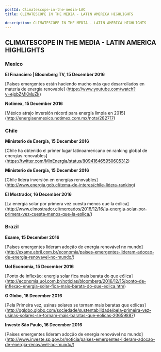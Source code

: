 ```yaml
---
postId: Climatescope-in-the-media-LAC
title: CLIMATESCOPE IN THE MEDIA - LATIN AMERICA HIGHLIGHTS

description: CLIMATESCOPE IN THE MEDIA - LATIN AMERICA HIGHLIGHTS
---
```

## CLIMATESCOPE IN THE MEDIA - LATIN AMERICA HIGHLIGHTS

### Mexico

<strong> El Financiero | Bloomberg TV, 15 December 2016 </strong>

[Países emergentes están haciendo mucho más que desarrollados en materia de energía renovable] (https://www.youtube.com/watch?v=ejobZMKMuZk)

<strong> Notimex, 15 December 2016 </strong>

[México atrajo inversión récord para energía limpia en 2015] (http://energiaenmexico.notimex.com.mx/nota/282717)


### Chile

<strong> Ministerio de Energía, 15 December 2016 </strong>

[Chile ha obtenido el primer lugar latinoamericano en ranking global de energías renovables] (https://twitter.com/MinEnergia/status/809416465950605312)


<strong> Ministerio de Energía, 15 December 2016 </strong>

[Chile lidera inversión en energías renovables] (http://www.energia.gob.cl/tema-de-interes/chile-lidera-ranking)


<strong> El Mostrador, 16 December 2016 </strong>

[La energía solar por primera vez cuesta menos que la eólica] (http://www.elmostrador.cl/mercados/2016/12/16/la-energia-solar-por-primera-vez-cuesta-menos-que-la-eolica/)


### Brazil

<strong> Exame, 15 December 2016 </strong> 

[Países emergentes lideram adoção de energia renovável no mundo] (http://exame.abril.com.br/economia/paises-emergentes-lideram-adocao-de-energia-renovavel-no-mundo/)


<strong> Uol Economia, 15 December 2016 </strong>

[Ponto de inflexão: energia solar fica mais barata do que eólica] (http://economia.uol.com.br/noticias/bloomberg/2016/12/15/ponto-de-inflexao-energia-solar-fica-mais-barata-do-que-eolica.htm) 


<strong> O Globo, 16 December 2016 </strong>

[Pela Primeira vez, usinas solares se tornam mais baratas que eólicas] (http://oglobo.globo.com/sociedade/sustentabilidade/pela-primeira-vez-usinas-solares-se-tornam-mais-baratas-que-eolicas-20659887)


<strong> Investe São Paulo, 16 December 2016 </strong>

[Países emergentes lideram adoção de energia renovável no mundo] (http://www.investe.sp.gov.br/noticia/paises-emergentes-lideram-adocao-de-energia-renovavel-no-mundo/)




